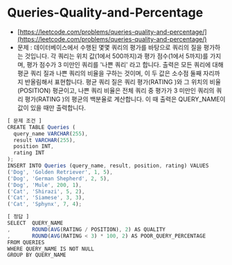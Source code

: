 # **Queries-Quality-and-Percentage**

- [https://leetcode.com/problems/queries-quality-and-percentage/](https://leetcode.com/problems/queries-quality-and-percentage/)
- 문제 : 데이터베이스에서 수행된 몇몇 쿼리의 평가를 바탕으로 쿼리의 질을 평가하는 것입니다. 각 쿼리는 위치 값(1에서 500까지)과 평가 점수(1에서 5까지)를 가지며, 평가 점수가 3 미만인 쿼리를 '나쁜 쿼리' 라고 합니다. 출력은 모든 쿼리에 대해 평균 쿼리 질과 나쁜 쿼리의 비율을 구하는 것이며, 이 두 값은 소수점 둘째 자리까지 반올림해서 표현합니다. 평균 쿼리 질은 쿼리 평가(RATING )와 그 위치의 비율(POSITION) 평균이고, 나쁜 쿼리 비율은 전체 쿼리 중 평가가 3 미만인 쿼리의 쿼리 평가(RATING )의 평균의 백분율로 계산합니다. 이 때 출력은 QUERY_NAME이 값이 있을 때만 출력합니다.

```jsx
[ 문제 조건 ]
CREATE TABLE Queries (
  query_name VARCHAR(255),
  result VARCHAR(255),
  position INT,
  rating INT
);
INSERT INTO Queries (query_name, result, position, rating) VALUES
('Dog', 'Golden Retriever', 1, 5),
('Dog', 'German Shepherd', 2, 5),
('Dog', 'Mule', 200, 1),
('Cat', 'Shirazi', 5, 2),
('Cat', 'Siamese', 3, 3),
('Cat', 'Sphynx', 7, 4);
```

```jsx
[ 정답 ]
SELECT	QUERY_NAME
,		ROUND(AVG(RATING / POSITION), 2) AS QUALITY
,		ROUND(AVG(RATING < 3) * 100, 2) AS POOR_QUERY_PERCENTAGE
FROM QUERIES
WHERE QUERY_NAME IS NOT NULL
GROUP BY QUERY_NAME
```
